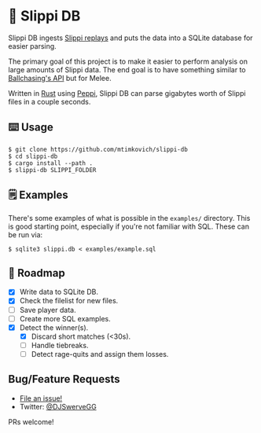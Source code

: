 # 🐸 Slippi DB

Slippi DB ingests [Slippi replays][slippi] and puts the data into a SQLite database for easier parsing.

The primary goal of this project is to make it easier to perform analysis on large amounts of Slippi data. The end goal is to have something similar to [Ballchasing's API][ballchasing] but for Melee.

Written in [Rust][rust] using [Peppi][peppi], Slippi DB can parse gigabytes worth of Slippi files in a couple seconds.

## ⌨️ Usage

```shell
$ git clone https://github.com/mtimkovich/slippi-db
$ cd slippi-db
$ cargo install --path .
$ slippi-db SLIPPI_FOLDER
```

## 🗒️ Examples

There's some examples of what is possible in the `examples/` directory. This is good starting point, especially if you're not familiar with SQL. These can be run via:

```shell
$ sqlite3 slippi.db < examples/example.sql
```

## 🚧 Roadmap

- [x] Write data to SQLite DB.
- [x] Check the filelist for new files.
- [ ] Save player data.
- [ ] Create more SQL examples.
- [x] Detect the winner(s).
  - [x] Discard short matches (<30s).
  - [ ] Handle tiebreaks.
  - [ ] Detect rage-quits and assign them losses.

## Bug/Feature Requests

* [File an issue!](https://github.com/mtimkovich/slippi-db/issues)
* Twitter: [@DJSwerveGG][twitter]

PRs welcome!

[slippi]: https://github.com/project-slippi/slippi-wiki/blob/master/SPEC.md
[peppi]: https://github.com/hohav/peppi
[rust]: https://www.rust-lang.org/
[ballchasing]: https://ballchasing.com/doc/api#replays-replays-get
[twitter]: https://twitter.com/DJSwerveGG
